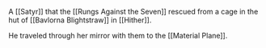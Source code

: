 A [[Satyr]] that the [[Rungs Against the Seven]] rescued from a cage in the hut of [[Bavlorna Blightstraw]] in [[Hither]].

He traveled through her mirror with them to the [[Material Plane]].